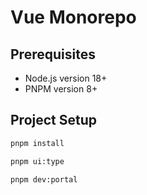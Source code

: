 # Vue Monorepo

## Prerequisites

- Node.js version 18+
- PNPM version 8+

## Project Setup

```sh
pnpm install
```

```sh
pnpm ui:type
```

```sh
pnpm dev:portal
```
